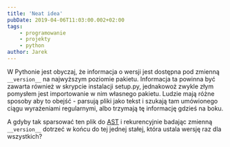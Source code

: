 ```yaml
---
title: 'Neat idea'
pubDate: 2019-04-06T11:03:00.002+02:00
tags:
    - programowanie
    - projekty
    - python
author: Jarek
---
```


W Pythonie jest obyczaj, że informacja o wersji jest dostępna pod zmienną `__version__` na najwyższym poziomie pakietu. Informacja ta powinna być zawarta również w skrypcie instalacji setup.py, jednakowoż zwykle złym pomysłem jest importowanie w nim własnego pakietu. Ludzie mają różne sposoby aby to obejść - parsują pliki jako tekst i szukają tam umówionego ciągu wyrażeniami regularnymi, albo trzymają tę informację gdzieś na boku.

A gdyby tak sparsować ten plik do [AST](https://greentreesnakes.readthedocs.io/en/latest/) i rekurencyjnie badając zmienną `__version__` dotrzeć w końcu do tej jednej stałej, która ustala wersję raz dla wszystkich?
